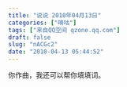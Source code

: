 ```yaml
---
title: "说说 2010年04月13日"
categories: ["嘀咕"]
tags: ["来自QQ空间 qzone.qq.com"]
draft: false
slug: "nACGc2"
date: "2010-04-13 05:44:52"
---
```


你作曲，我还可以帮你填填词。
